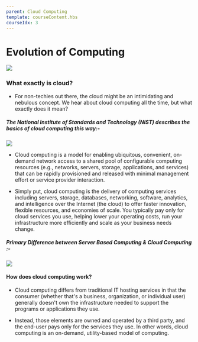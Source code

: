 ```yaml
---
parent: Cloud Computing
template: courseContent.hbs
courseIdx: 3
---
```


# Evolution of Computing

   ![](https://newuat.blockdegree.org//img/cloud-computing-imges/evolution_Cloud_computing.jpg)




  

### What exactly is cloud?

- For non-techies out there, the cloud might be an intimidating and nebulous concept. We hear about cloud computing all the time, but what exactly does it mean?

##### The National Institute of Standards and Technology (NIST) describes the basics of cloud computing this way:-
 ![](https://newuat.blockdegree.org//img/cloud-computing-imges/evolution_cloud-computing2.jpg)
- Cloud computing is a model for enabling ubiquitous, convenient, on-demand network access to a shared pool of configurable computing resources (e.g., networks, servers, storage, applications, and services) that can be rapidly provisioned and released with minimal management effort or service provider interaction.

- Simply put, cloud computing is the delivery of computing services including servers, storage, databases, networking, software, analytics, and intelligence over the Internet (the cloud) to offer faster innovation, flexible resources, and economies of scale. You typically pay only for cloud services you use, helping lower your operating costs, run your infrastructure more efficiently and scale as your business needs change.

##### Primary Difference between Server Based Computing & Cloud Computing :-
  ![](https://newuat.blockdegree.org//img/cloud-computing-imges/what_is-exctly-cloud.png)

#### How does cloud computing work?

- Cloud computing differs from traditional IT hosting services in that the consumer (whether that's a business, organization, or individual user) generally doesn't own the infrastructure needed to support the programs or applications they use.

- Instead, those elements are owned and operated by a third party, and the end-user pays only for the services they use. In other words, cloud computing is an on-demand, utility-based model of computing.



